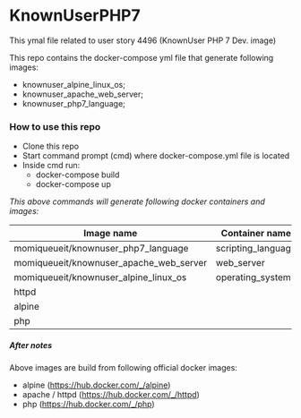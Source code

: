 # KnownUserPHP7
This ymal file related to user story 4496 (KnownUser PHP 7 Dev. image)

This repo contains the docker-compose yml file that generate following images:
- knownuser_alpine_linux_os;
- knownuser_apache_web_server;
- knownuser_php7_language;

### How to use this repo
- Clone this repo 
- Start command prompt (cmd) where docker-compose.yml file is located
- Inside cmd run: 
	- docker-compose build
	- docker-compose up 

*This above commands will generate following docker containers and images:*

| Image name  | Container name |
| ------------- | ------------- |
| momiqueueit/knownuser_php7_language  | scripting_language  |
| momiqueueit/knownuser_apache_web_server  | web_server  |
| momiqueueit/knownuser_alpine_linux_os  | operating_system  |
| httpd  |   |
| alpine  |   |
| php  |   |

##### After notes
Above images are build from following official docker images:
- alpine (https://hub.docker.com/_/alpine)
- apache / httpd (https://hub.docker.com/_/httpd)
- php (https://hub.docker.com/_/php)

